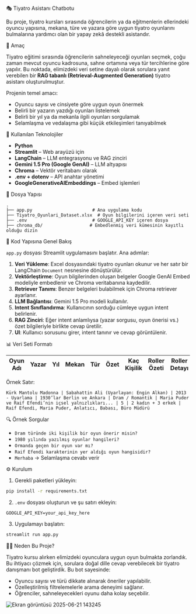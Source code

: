  🎭 Tiyatro Asistanı Chatbotu

Bu proje, tiyatro kursları sırasında öğrencilerin ya da eğitmenlerin ellerindeki oyuncu yapısına, mekana, türe ve yazara göre uygun tiyatro oyunlarını bulmalarına yardımcı olan bir yapay zekâ destekli asistandır.

 🚀 Amaç

Tiyatro eğitimi sırasında öğrencilerin sahneleyeceği oyunları seçmek, çoğu zaman mevcut oyuncu kadrosuna, sahne ortamına veya tür tercihlerine göre yapılır. Bu noktada, elimizdeki veri setine dayalı olarak sorulara yanıt verebilen bir **RAG tabanlı (Retrieval-Augmented Generation)** tiyatro asistanı oluşturulmuştur.

 Projenin temel amacı:

* Oyuncu sayısı ve cinsiyete göre uygun oyun önermek
* Belirli bir yazarın yazdığı oyunları listelemek
* Belirli bir yıl ya da mekanla ilgili oyunları sorgulamak
* Selamlaşma ve vedalaşma gibi küçük etkileşimleri tanıyabilmek

🧠 Kullanılan Teknolojiler

* **Python**
* **Streamlit** – Web arayüzü için
* **LangChain** – LLM entegrasyonu ve RAG zinciri
* **Gemini 1.5 Pro (Google GenAI)** – LLM altyapısı
* **Chroma** – Vektör veritabanı olarak
* **.env + dotenv** – API anahtar yönetimi
* **GoogleGenerativeAIEmbeddings** – Embed işlemleri

📁 Dosya Yapısı

```
.
├── app.py                       # Ana uygulama kodu
├── Tiyatro_Oyunlari_Dataset.xlsx  # Oyun bilgilerini içeren veri seti
├── .env                         # GOOGLE_API_KEY içeren dosya
├── chroma_db/                  # Embedlenmiş veri kümesinin kayıtlı olduğu dizin
```

🔧 Kod Yapısına Genel Bakış

`app.py` dosyası Streamlit uygulamasını başlatır. Ana adımlar:

1. **Veri Yükleme**: Excel dosyasındaki tiyatro oyunları okunur ve her satır bir LangChain `Document` nesnesine dönüştürülür.
2. **Vektörleştirme**: Oyun bilgilerinden oluşan belgeler Google GenAI Embed modeliyle embedlenir ve Chroma veritabanına kaydedilir.
3. **Retriever Tanımı**: Benzer belgeleri bulabilmek için Chroma retriever ayarlanır.
4. **LLM Bağlantısı**: Gemini 1.5 Pro modeli kullanılır.
5. **Intent Sınıflandırma**: Kullanıcının sorduğu cümleye uygun intent belirlenir.
6. **RAG Zinciri**: Eğer intent anlamlıysa (yazar sorgusu, oyun önerisi vs.) özet bilgileriyle birlikte cevap üretilir.
7. **UI**: Kullanıcı sorusunu girer, intent tanınır ve cevap görüntülenir.

📊 Veri Seti Formatı

| Oyun Adı | Yazar | Yıl | Mekan | Tür | Özet | Kaç Kişilik | Roller Özeti | Roller Detayı |
| -------- | ----- | --- | ----- | --- | ---- | ----------- | ------------ | ------------- |

Örnek Satır:

```
Kürk Mantolu Madonna | Sabahattin Ali (Uyarlayan: Engin Alkan) | 2013 - Uyarlama | 1930’lar Berlin ve Ankara | Dram / Romantik | Maria Puder ve Raif Efendi’nin içsel yalnızlıkları... | 5 | 2 kadın + 3 erkek | Raif Efendi, Maria Puder, Anlatıcı, Babası, Büro Müdürü
```

🔍 Örnek Sorgular

* `Dram türünde iki kişilik bir oyun önerir misin?`
* `1980 yılında yazılmış oyunlar hangileri?`
* `Ormanda geçen bir oyun var mı?`
* `Raif Efendi karakterinin yer aldığı oyun hangisidir?`
* `Merhaba` → Selamlaşma cevabı verir

⚙️ Kurulum

1. Gerekli paketleri yükleyin:

```bash
pip install -r requirements.txt
```

2. `.env` dosyası oluşturun ve şu satırı ekleyin:

```
GOOGLE_API_KEY=your_api_key_here
```

3. Uygulamayı başlatın:

```bash
streamlit run app.py
```

👩‍🏫 Neden Bu Proje?

Tiyatro kursu alırken elimizdeki oyunculara uygun oyun bulmakta zorlandık. Bu ihtiyacı çözmek için, sorulara doğal dille cevap verebilecek bir tiyatro danışmanı bot geliştirdik. Bu bot sayesinde:

* Oyuncu sayısı ve türü dikkate alınarak öneriler yapılabilir.
* Özelleştirilmiş filtrelemelerle arama deneyimi sağlanır.
* Öğrenciler, sahneleyecekleri oyunu daha kolay seçebilir.

![Ekran görüntüsü 2025-06-21 143245](https://github.com/user-attachments/assets/32d5fee3-422e-49a4-9cfb-e1861482cf6c)


